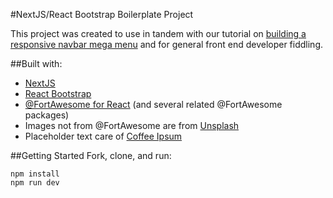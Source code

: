 #NextJS/React Bootstrap Boilerplate Project

This project was created to use in tandem with our tutorial on [building a responsive navbar mega menu]() and for general front end developer fiddling.

##Built with:

- [NextJS](https://nextjs.org/)
- [React Bootstrap](https://react-bootstrap.github.io/)
- [@FortAwesome for React](https://www.npmjs.com/package/@fortawesome/react-fontawesome) (and several related @FortAwesome packages)
- Images not from @FortAwesome are from [Unsplash](http://www.https://unsplash.com/)
- Placeholder text care of [Coffee Ipsum](http://coffeeipsum.com/)

##Getting Started
Fork, clone, and run:

```
npm install
npm run dev
```
